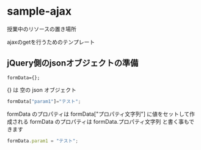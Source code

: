 # sample-ajax
授業中のリソースの置き場所

ajaxのgetを行うためのテンプレート
## jQuery側のjsonオブジェクトの準備
```javescript
formData={};
```
{} は 空の json オブジェクト
```javascript
formData["param1"]="テスト";
```
formData のプロパティは formData["プロパティ文字列"] に値をセットして作成される
formData のプロパティは formData.プロパティ文字列 と書く事もできます
```javascript
formData.param1 = "テスト";
```

